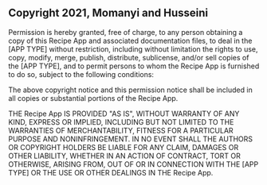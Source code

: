 ## Copyright 2021, Momanyi and Husseini


Permission is hereby granted, free of charge, to any person obtaining a copy of this Recipe App and associated documentation files, to deal in the [APP TYPE] without restriction, including without limitation the rights to use, copy, modify, merge, publish, distribute, sublicense, and/or sell copies of the [APP TYPE], and to permit persons to whom the Recipe App is furnished to do so, subject to the following conditions:

The above copyright notice and this permission notice shall be included in all copies or substantial portions of the Recipe App.

THE Recipe App IS PROVIDED "AS IS", WITHOUT WARRANTY OF ANY KIND, EXPRESS OR IMPLIED, INCLUDING BUT NOT LIMITED TO THE WARRANTIES OF MERCHANTABILITY, FITNESS FOR A PARTICULAR PURPOSE AND NONINFRINGEMENT. IN NO EVENT SHALL THE AUTHORS OR COPYRIGHT HOLDERS BE LIABLE FOR ANY CLAIM, DAMAGES OR OTHER LIABILITY, WHETHER IN AN ACTION OF CONTRACT, TORT OR OTHERWISE, ARISING FROM, OUT OF OR IN CONNECTION WITH THE [APP TYPE] OR THE USE OR OTHER DEALINGS IN THE Recipe App.
